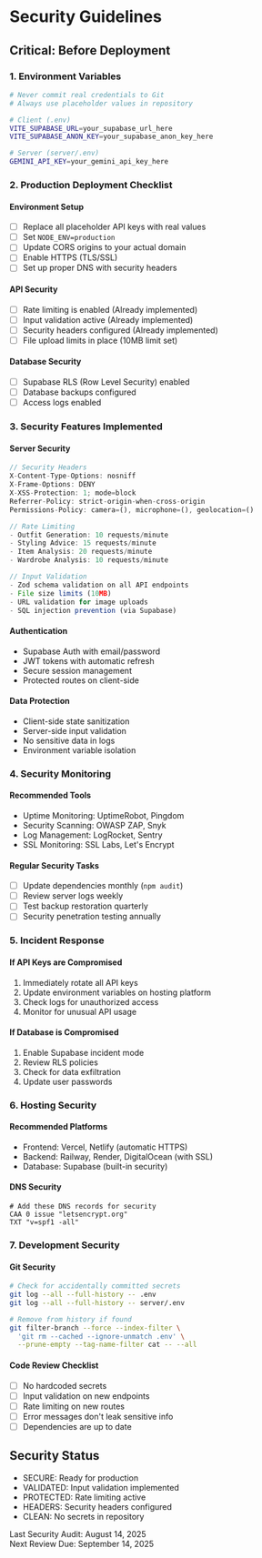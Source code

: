 # Security Guidelines

## Critical: Before Deployment

### 1. Environment Variables
```bash
# Never commit real credentials to Git
# Always use placeholder values in repository

# Client (.env)
VITE_SUPABASE_URL=your_supabase_url_here
VITE_SUPABASE_ANON_KEY=your_supabase_anon_key_here

# Server (server/.env)
GEMINI_API_KEY=your_gemini_api_key_here
```

### 2. Production Deployment Checklist

#### Environment Setup
- [ ] Replace all placeholder API keys with real values
- [ ] Set `NODE_ENV=production`
- [ ] Update CORS origins to your actual domain
- [ ] Enable HTTPS (TLS/SSL)
- [ ] Set up proper DNS with security headers

#### API Security
- [ ] Rate limiting is enabled (Already implemented)
- [ ] Input validation active (Already implemented)
- [ ] Security headers configured (Already implemented)
- [ ] File upload limits in place (10MB limit set)

#### Database Security
- [ ] Supabase RLS (Row Level Security) enabled
- [ ] Database backups configured
- [ ] Access logs enabled

### 3. Security Features Implemented

#### Server Security
```typescript
// Security Headers
X-Content-Type-Options: nosniff
X-Frame-Options: DENY
X-XSS-Protection: 1; mode=block
Referrer-Policy: strict-origin-when-cross-origin
Permissions-Policy: camera=(), microphone=(), geolocation=()

// Rate Limiting
- Outfit Generation: 10 requests/minute
- Styling Advice: 15 requests/minute  
- Item Analysis: 20 requests/minute
- Wardrobe Analysis: 10 requests/minute

// Input Validation
- Zod schema validation on all API endpoints
- File size limits (10MB)
- URL validation for image uploads
- SQL injection prevention (via Supabase)
```

#### Authentication
- Supabase Auth with email/password
- JWT tokens with automatic refresh
- Secure session management
- Protected routes on client-side

#### Data Protection
- Client-side state sanitization
- Server-side input validation
- No sensitive data in logs
- Environment variable isolation

### 4. Security Monitoring

#### Recommended Tools
- Uptime Monitoring: UptimeRobot, Pingdom
- Security Scanning: OWASP ZAP, Snyk
- Log Management: LogRocket, Sentry
- SSL Monitoring: SSL Labs, Let's Encrypt

#### Regular Security Tasks
- [ ] Update dependencies monthly (`npm audit`)
- [ ] Review server logs weekly
- [ ] Test backup restoration quarterly
- [ ] Security penetration testing annually

### 5. Incident Response

#### If API Keys are Compromised
1. Immediately rotate all API keys
2. Update environment variables on hosting platform
3. Check logs for unauthorized access
4. Monitor for unusual API usage

#### If Database is Compromised
1. Enable Supabase incident mode
2. Review RLS policies
3. Check for data exfiltration
4. Update user passwords

### 6. Hosting Security

#### Recommended Platforms
- Frontend: Vercel, Netlify (automatic HTTPS)
- Backend: Railway, Render, DigitalOcean (with SSL)
- Database: Supabase (built-in security)

#### DNS Security
```
# Add these DNS records for security
CAA 0 issue "letsencrypt.org"
TXT "v=spf1 -all"
```

### 7. Development Security

#### Git Security
```bash
# Check for accidentally committed secrets
git log --all --full-history -- .env
git log --all --full-history -- server/.env

# Remove from history if found
git filter-branch --force --index-filter \
  'git rm --cached --ignore-unmatch .env' \
  --prune-empty --tag-name-filter cat -- --all
```

#### Code Review Checklist
- [ ] No hardcoded secrets
- [ ] Input validation on new endpoints
- [ ] Rate limiting on new routes
- [ ] Error messages don't leak sensitive info
- [ ] Dependencies are up to date

## Security Status

- SECURE: Ready for production  
- VALIDATED: Input validation implemented  
- PROTECTED: Rate limiting active  
- HEADERS: Security headers configured  
- CLEAN: No secrets in repository  

Last Security Audit: August 14, 2025  
Next Review Due: September 14, 2025
